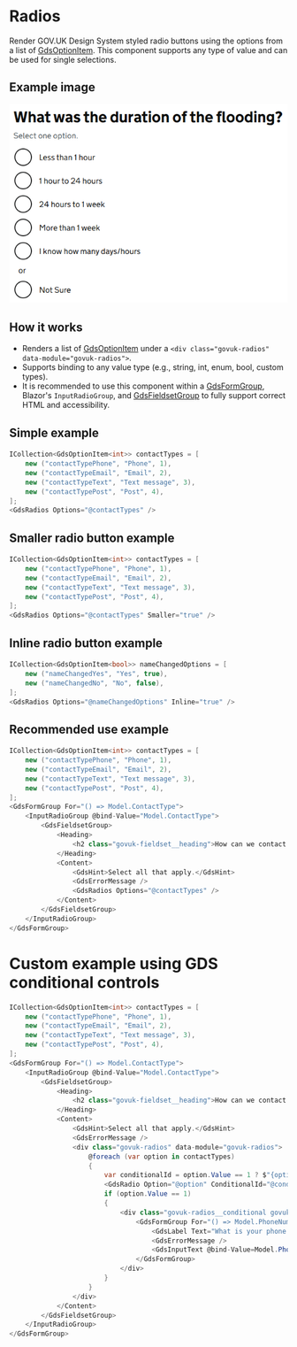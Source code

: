 # Radios

Render GOV.UK Design System styled radio buttons using the options from a list of [GdsOptionItem<T>](GdsOptionItem.md). This component supports any type of value and can be used for single selections.

## Example image

![Radios example](Radios.png)

## How it works

- Renders a list of [GdsOptionItem](GdsOptionItem.md) under a ```<div class="govuk-radios" data-module="govuk-radios">```.
- Supports binding to any value type (e.g., string, int, enum, bool, custom types).
- It is recommended to use this component within a [GdsFormGroup](FormGroup.md), Blazor's `InputRadioGroup`, and [GdsFieldsetGroup](FieldsetGroup.md) to fully support correct HTML and accessibility.

## Simple example

```csharp
ICollection<GdsOptionItem<int>> contactTypes = [
    new ("contactTypePhone", "Phone", 1),
    new ("contactTypeEmail", "Email", 2),
    new ("contactTypeText", "Text message", 3),
    new ("contactTypePost", "Post", 4),
];
<GdsRadios Options="@contactTypes" />
```

## Smaller radio button example

```csharp
ICollection<GdsOptionItem<int>> contactTypes = [
    new ("contactTypePhone", "Phone", 1),
    new ("contactTypeEmail", "Email", 2),
    new ("contactTypeText", "Text message", 3),
    new ("contactTypePost", "Post", 4),
];
<GdsRadios Options="@contactTypes" Smaller="true" />
```

## Inline radio button example

```csharp
ICollection<GdsOptionItem<bool>> nameChangedOptions = [
    new ("nameChangedYes", "Yes", true),
    new ("nameChangedNo", "No", false),
];
<GdsRadios Options="@nameChangedOptions" Inline="true" />
```

## Recommended use example

```csharp
ICollection<GdsOptionItem<int>> contactTypes = [
    new ("contactTypePhone", "Phone", 1),
    new ("contactTypeEmail", "Email", 2),
    new ("contactTypeText", "Text message", 3),
    new ("contactTypePost", "Post", 4),
];
<GdsFormGroup For="() => Model.ContactType">
    <InputRadioGroup @bind-Value="Model.ContactType">
        <GdsFieldsetGroup>
            <Heading>
                <h2 class="govuk-fieldset__heading">How can we contact you?</h2>
            </Heading>
            <Content>
                <GdsHint>Select all that apply.</GdsHint>
                <GdsErrorMessage />
                <GdsRadios Options="@contactTypes" />
            </Content>
        </GdsFieldsetGroup>
    </InputRadioGroup>
</GdsFormGroup>
```

# Custom example using GDS conditional controls

```csharp
ICollection<GdsOptionItem<int>> contactTypes = [
    new ("contactTypePhone", "Phone", 1),
    new ("contactTypeEmail", "Email", 2),
    new ("contactTypeText", "Text message", 3),
    new ("contactTypePost", "Post", 4),
];
<GdsFormGroup For="() => Model.ContactType">
    <InputRadioGroup @bind-Value="Model.ContactType">
        <GdsFieldsetGroup>
            <Heading>
                <h2 class="govuk-fieldset__heading">How can we contact you?</h2>
            </Heading>
            <Content>
                <GdsHint>Select all that apply.</GdsHint>
                <GdsErrorMessage />
                <div class="govuk-radios" data-module="govuk-radios">
                    @foreach (var option in contactTypes)
                    {
                        var conditionalId = option.Value == 1 ? $"{option.Id}-conditional" : null;
                        <GdsRadio Option="@option" ConditionalId="@conditionalId" />
                        if (option.Value == 1)
                        {
                            <div class="govuk-radios__conditional govuk-radios__conditional--hidden" id="@conditionalId">
                                <GdsFormGroup For="() => Model.PhoneNumber">
                                    <GdsLabel Text="What is your phone number?" />
                                    <GdsErrorMessage />
                                    <GdsInputText @bind-Value=Model.PhoneNumber class="govuk-input govuk-input--width-50" />
                                </GdsFormGroup>
                            </div>
                        }
                    }
                </div>
            </Content>
        </GdsFieldsetGroup>
    </InputRadioGroup>
</GdsFormGroup>
```